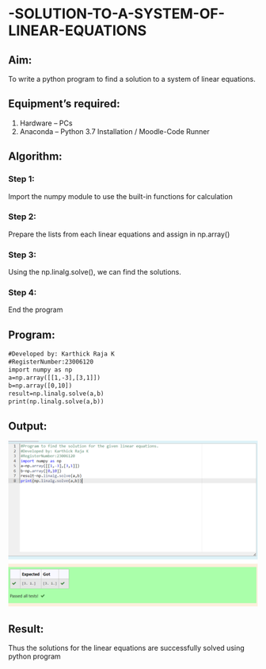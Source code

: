 # -SOLUTION-TO-A-SYSTEM-OF-LINEAR-EQUATIONS
## Aim:
To write a python program to find a solution to a system of linear equations.
## Equipment’s required:
1. 	Hardware – PCs
2. 	Anaconda – Python 3.7 Installation / Moodle-Code Runner
## Algorithm:
### Step 1: 
Import the numpy module to use the built-in functions for calculation
### Step 2: 
Prepare the lists from each linear equations and assign in np.array()
### Step 3: 
Using the np.linalg.solve(), we can find the solutions.
### Step 4: 
End the program
## Program:
```#Program to find the solution for the given linear equations.
#Developed by: Karthick Raja K
#RegisterNumber:23006120
import numpy as np
a=np.array([[1,-3],[3,1]])
b=np.array([0,10])
result=np.linalg.solve(a,b)
print(np.linalg.solve(a,b))
```
## Output:

![output](/Screenshot%202023-07-24%20102942.png)

## Result: 
Thus the solutions for the linear equations are successfully solved using python program

